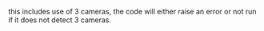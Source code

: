 this includes use of 3 cameras, the code will either raise an error or not run if it does not detect 3 cameras.
  
